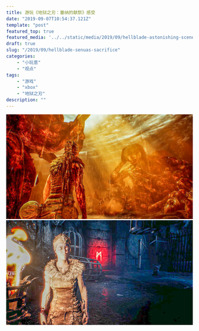 ```yaml
---
title: 游玩《地狱之刃：塞纳的献祭》感受
date: "2019-09-07T10:54:37.121Z"
template: "post"
featured_top: true
featured_media: '../../static/media/2019/09/hellblade-astonishing-scene.jpg'
draft: true
slug: "/2019/09/hellblade-senuas-sacrifice"
categories: 
    - "小玩意"
    - "观点"
tags:
    - "游戏"
    - "xbox"
    - "地狱之刃"
description: ""
---
```


<!-- endExcerpt -->

![hellblade-astonishing-scene](../../static/media/2019/09/hellblade-astonishing-scene.jpg)
![hellblade-torch-bug](../../static/media/2019/09/hellblade-torch-bug.jpg)
